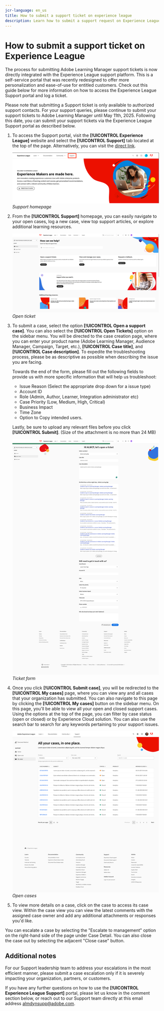 ```yaml
---
jcr-language: en_us
title: How to submit a support ticket on experience league
description: Learn how to submit a support request on Experience League
---
```

# How to submit a support ticket on Experience League

The process for submitting Adobe Learning Manager support tickets is now directly integrated with the Experience League support platform. This is a self-service portal that was recently redesigned to offer more personalization and ease-of-use for entitled customers. Check out this guide below for more information on how to access the Experience League Support portal and log a ticket.
 
Please note that submitting a Support ticket is only available to authorized support contacts. For your support queries, please continue to submit your support tickets to Adobe Learning Manager until May 11th, 2025. Following this date, you can submit your support tickets via the Experience League Support portal as described below.

1. To access the Support portal, visit the **[!UICONTROL Experience League]** website and select the **[!UICONTROL Support]** tab located at the top of the page. Alternatively, you can visit the [direct link](https://experienceleague.adobe.com/home#support).

   ![](assets/support.png)
   _Support homepage_

2. From the **[!UICONTROL Support]** homepage, you can easily navigate to your open cases, log a new case, view top support articles, or explore additional learning resources.   

   ![](assets/open-ticket.png)
   _Open ticket_

3. To submit a case, select the option **[!UICONTROL Open a support case]**. You can also select the **[!UICONTROL Open Tickets]** option on the sidebar menu. You will be directed to the case creation page, where you can enter your product name (Adobe Learning Manager, Audience Manager, Campaign, Target, etc.), **[!UICONTROL Case title]**, and **[!UICONTROL Case description]**. To expedite the troubleshooting process, please be as descriptive as possible when describing the issue you are facing.

   Towards the end of the form, please fill out the following fields to provide us with more specific information that will help us troubleshoot:
 
    * Issue Reason (Select the appropriate drop down for a issue type)
    * Account ID
    * Role (Admin, Author, Learner, Integration administrator etc)
    * Case Priority (Low, Medium, High, Critical)
    * Business Impact
    * Time Zone
    * Option to Copy intended users.

   Lastly, be sure to upload any relevant files before you click **[!UICONTROL Submit]**. (Size of the attachment is no more than 24 MB)

   ![](assets/ticket-form.png)
   _Ticket form_ 

4. Once you click **[!UICONTROL Submit case]**, you will be redirected to the **[!UICONTROL My cases]** page, where you can view any and all cases that your organization has submitted. You can also navigate to this page by clicking the **[!UICONTROL My cases]** button on the sidebar menu. On this page, you'll be able to view all your open and closed support cases. Using the options at the top of the page, you can filter by case status (open or closed) or by Experience Cloud solution. You can also use the search bar to search for any keywords pertaining to your support issues.

   ![](assets/open-cases.png)
   _Open cases_
   
5. To view more details on a case, click on the case to access its case view. Within the case view you can view the latest comments with the assigned case owner and add any additional attachments or responses you'd like.

You can escalate a case by selecting the "Escalate to management" option on the right-hand side of the page under Case Detail. You can also close the case out by selecting the adjacent "Close case" button.

## Additional notes

For our Support leadership team to address your escalations in the most efficient manner, please submit a case escalation only if it is severely impacting your organization, partners, or customers.
 
If you have any further questions on how to use the **[!UICONTROL Experience League Support]** portal, please let us know in the comment section below, or reach out to our Support team directly at this email address [almdynsupp@adobe.com](mailto:almdynsupp@adobe.com).

